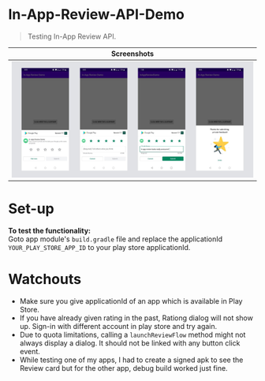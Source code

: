# In-App-Review-API-Demo
> Testing In-App Review API.

Screenshots |
---|
![Screenshots](./screenshot.jpeg) |

# Set-up
<b>To test the functionality:</b>    
Goto app module's `build.gradle` file and replace the applicationId `YOUR_PLAY_STORE_APP_ID` to your play store applicationId.  
  
# Watchouts
- Make sure you give applicationId of an app which is available in Play Store.
- If you have already given rating in the past, Rationg dialog will not show up. Sign-in with different account in play store and try again.
- Due to quota limitations, calling a `launchReviewFlow` method might not always display a dialog. It should not be linked with any button click event.
- While testing one of my apps, I had to create a signed apk to see the Review card but for the other app, debug build worked just fine.

